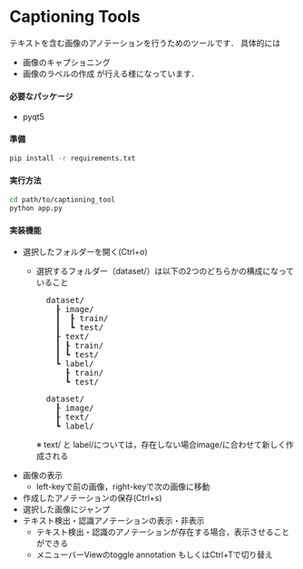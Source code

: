 # Captioning Tools
テキストを含む画像のアノテーションを行うためのツールです．
具体的には
- 画像のキャプショニング
- 画像のラベルの作成
が行える様になっています．

#### 必要なパッケージ
- pyqt5

#### 準備

```sh
pip install -r requirements.txt
```

#### 実行方法

```sh
cd path/to/captioning_tool
python app.py
```

#### 実装機能
- 選択したフォルダーを開く(Ctrl+o)
  - 選択するフォルダー（dataset/）は以下の2つのどちらかの構成になっていること
    <pre>
      dataset/
        ┠ image/
        ┃  ┠ train/
        ┃  ┗ test/
        ┠ text/
        ┃ ┠ train/
        ┃ ┗ test/
        ┗ label/
          ┠ train/
          ┗ test/
    </pre>

    <pre>
      dataset/
        ┠ image/
        ┠ text/
        ┗ label/
    </pre>
    ※ text/ と label/については，存在しない場合image/に合わせて新しく作成される
- 画像の表示
  - left-keyで前の画像，right-keyで次の画像に移動
- 作成したアノテーションの保存(Ctrl+s)
- 選択した画像にジャンプ
- テキスト検出・認識アノテーションの表示・非表示
  - テキスト検出・認識のアノテーションが存在する場合，表示させることができる
  - メニューバーViewのtoggle annotation もしくはCtrl+Tで切り替え
